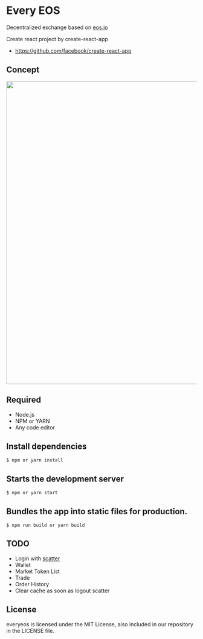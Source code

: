 # Every EOS

Decentralized exchange based on [eos.io](http://developers.eos.io/)

Create react project by create-react-app

- https://github.com/facebook/create-react-app

## Concept

<img src="https://github.com/lky1001/every-eos/blob/develop/docs/concept.png" width="800" />

## Required

- Node.js
- NPM or YARN
- Any code editor

## Install dependencies

```
$ npm or yarn install
```

## Starts the development server

```
$ npm or yarn start
```

## Bundles the app into static files for production.

```
$ npm run build or yarn build
```

## TODO

- Login with [scatter](https://get-scatter.com)
- Wallet
- Market Token List
- Trade
- Order History
- Clear cache as soon as logout scatter

## License

everyeos is licensed under the MIT License, also included in our repository in the LICENSE file.
